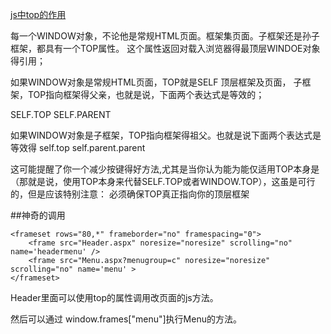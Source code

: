 ﻿[js中top的作用](http://blog.csdn.net/dongwujing/article/details/7764801)

每一个WINDOW对象，不论他是常规HTML页面。框架集页面。子框架还是孙子框架，都具有一个TOP属性。
这个属性返回对载入浏览器得最顶层WINDOE对象得引用； 

如果WINDOW对象是常规HTML页面，TOP就是SELF 
顶层框架及页面，
子框架，TOP指向框架得父亲，也就是说，下面两个表达式是等效的； 

SELF.TOP 
SELF.PARENT 

如果WINDOW对象是子框架，TOP指向框架得祖父。也就是说下面两个表达式是等效得 
self.top 
self.parent.parent 

这可能提醒了你一个减少按键得好方法,尤其是当你认为能为能仅适用TOP本身是
（那就是说，使用TOP本身来代替SELF.TOP或者WINDOW.TOP），这虽是可行的，但是应该特别注意：
必须确保TOP真正指向你的顶层框架  

##神奇的调用

```       
<frameset rows="80,*" frameborder="no" framespacing="0">
    <frame src="Header.aspx" noresize="noresize" scrolling="no"  name='headermenu' />
    <frame src="Menu.aspx?menugroup=c" noresize="noresize" scrolling="no" name='menu' >
</frameset>
```

Header里面可以使用top的属性调用改页面的js方法。


然后可以通过 window.frames["menu"]执行Menu的方法。